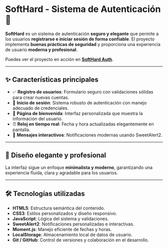 # SoftHard - Sistema de Autenticación 🔐

**SoftHard** es un sistema de autenticación **seguro y elegante** que permite a los usuarios **registrarse e iniciar sesión de forma confiable**. El proyecto implementa **buenas prácticas de seguridad** y proporciona una experiencia de usuario **moderna y profesional**.

Puedes ver el proyecto en acción en **[SoftHard Auth](#)**.

---

## ✨ Características principales

- ✅ **Registro de usuarios**: Formulario seguro con validaciones sólidas para crear nuevas cuentas.
- 🔐 **Inicio de sesión**: Sistema robusto de autenticación con manejo adecuado de credenciales.
- 👋 **Página de bienvenida**: Interfaz personalizada que muestra la información del usuario.
- ⏰ **Reloj en tiempo real**: Fecha y hora actualizadas elegantemente en pantalla.
- 💬 **Mensajes interactivos**: Notificaciones modernas usando SweetAlert2.

---

## 🌟 Diseño elegante y profesional

La interfaz sigue un enfoque **minimalista y moderno**, garantizando una experiencia fluida, clara y agradable para los usuarios.

---

## 🛠️ Tecnologías utilizadas

- **HTML5**: Estructura semántica del contenido.
- **CSS3**: Estilos personalizados y diseño responsivo.
- **JavaScript**: Lógica del sistema y validaciones.
- **SweetAlert2**: Notificaciones personalizadas e interactivas.
- **Moment.js**: Manejo eficiente de fechas y horas.
- **LocalStorage**: Almacenamiento local de datos de usuario.
- **Git / GitHub**: Control de versiones y colaboración en el desarrollo.

